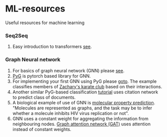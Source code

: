 # ML-resources
Useful resources for machine learning

### Seq2Seq
1. Easy introduction to transformers [see](http://jalammar.github.io/illustrated-transformer/). 
### Graph Neural network
1. For basics of graph neural network (GNN) please [see](https://distill.pub/2021/gnn-intro/).
2. [PyG](https://pytorch-geometric.readthedocs.io/) is pytorch based library for GNN. 
3. For implementing your first GNN using PyG please [goto](https://colab.research.google.com/drive/1h3-vJGRVloF5zStxL5I0rSy4ZUPNsjy8?usp=sharing#scrollTo=etxOsz8QIbMO). The example classifies members of [Zachary's karate club](https://en.wikipedia.org/wiki/Zachary%27s_karate_club) based on their interactions. 
4. Another similar PyG-based classification [tutorial](https://colab.research.google.com/drive/14OvFnAXggxB8vM4e8vSURUp1TaKnovzX#scrollTo=paMH3_7ejSg4)  uses citation network to predict class of documents. 
5. A biological example of use of GNN is [molecular property prediction](https://colab.research.google.com/drive/1I8a0DfQ3fI7Njc62__mVXUlcAleUclnb#scrollTo=_5FBQ9gXpL-W). "Molecules are represented as graphs, and the task may be to infer whether a molecule inhibits HIV virus replication or not".  
6. GNN uses a constant weight for aggregating the information from neighbouring nodes. [Graph attention network (GAT)](https://dsgiitr.com/blogs/gat/) uses attention instead of constant weights.  
